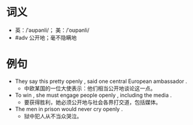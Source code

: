 # 词义
- 英：/ˈəʊpənli/； 美：/ˈoʊpənli/
- #adv 公开地；毫不隐瞒地
# 例句
- They say this pretty openly , said one central European ambassador .
	- 中欧某国的一位大使表示：他们相当公开地谈论这一点。
- To win , she must engage people openly , including the media .
	- 要获得胜利，她必须公开地与社会各界打交道，包括媒体。
- The men in prison would never cry openly .
	- 狱中犯人从不当众哭泣。
